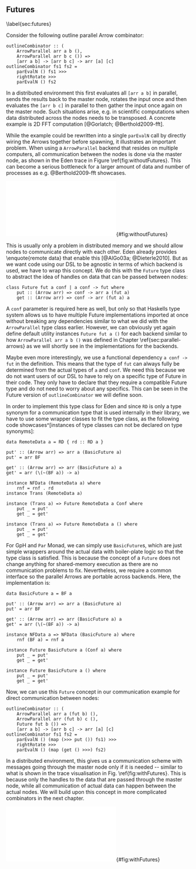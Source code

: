 ## Futures

\label{sec:futures}

Consider the following outline parallel Arrow combinator:

~~~~ {.haskell}
outlineCombinator :: (
    ArrowParallel arr a b (),
	ArrowParallel arr b c ()) =>
	[arr a b] -> [arr b c] -> arr [a] [c]
outlineCombinator fs1 fs2 =
	parEvalN () fs1 >>>
	rightRotate >>>
	parEvalN () fs2
~~~~

In a distributed environment this first evaluates all `[arr a b]` in parallel,
sends the results back to the master node, rotates the input once
and then evaluates the
`[arr b c]` in parallel to then gather the input once again on the master node.
Such situations arise, e.g. in scientific computations when data
distributed across the nodes needs to be transposed.
A concrete example is 2D FFT computation [@Gorlatch; @Berthold2009-fft].

While the example could be rewritten into a single `parEvalN` call by
directly wiring the Arrows together before spawning, it illustrates an
important problem. When using a `ArrowParallel` backend that resides on
multiple computers, all communication between the nodes is done via
the master node, as shown in the Eden trace in Figure \ref{fig:withoutFutures}.
This can become a serious bottleneck for a larger amount of data and
number of processes as e.g. @Berthold2009-fft showcases.

![Communication between 4 Eden processes without Futures.
All communication goes through the master node.
Each bar represents one process. Black lines represent communication.
Colours: blue $\hat{=}$ idle, green $\hat{=}$ running, red  $\hat{=}$ blocked,
yellow $\hat{=}$ suspended.](src/img/withoutFutures.pdf){#fig:withoutFutures}

This is usually only a problem in distributed memory
and we should allow nodes to communicate directly with each other. Eden already provides
\enquote{remote data} that enable this [@AlGo03a; @Dieterle2010].
But as we want code using our DSL to be agnostic in terms of which backend is used,
we have to wrap this concept. We do this with the `Future` type class to abstract
the idea of handles on data that can be passed between nodes:

~~~~ {.haskell}
class Future fut a conf | a conf -> fut where
    put :: (Arrow arr) => conf -> arr a (fut a)
    get :: (Arrow arr) => conf -> arr (fut a) a
~~~~

A `conf` parameter is required here as well, but only
so that Haskells type system allows us to have multiple Future implementations
imported at once without breaking any dependencies similar to what we did with
the `ArrowParallel` type class earlier. However, we
can obviously yet again define default
utility instances `Future fut a ()`
for each backend similar to how `ArrowParallel arr a b ()` was defined
in Chapter \ref{sec:parallel-arrows} as we will shortly see in the implementations
for the backends.

Maybe even more interestingly, we use a functional dependency
`a conf -> fut` in the definition. This means that the type of `fut`
can always fully be determined from the actual types of `a` and `conf`. We need this
because we do not want users of our DSL to have to rely on a
specific type of Future in their code.
They only have to declare that they require a compatible Future type and do not
need to worry about any specifics. This can be seen in the Future version of
`outlineCombinator` we will define soon.

In order to implement this type class for Eden and since `RD` is only a
type synonym for a communication type that is used
internally in their library, we have to use some wrapper classes to fit the type class,
as the following code showcases^[instances of type classes can not be declared on type synonyms]:

~~~~ {.haskell}
data RemoteData a = RD { rd :: RD a }

put' :: (Arrow arr) => arr a (BasicFuture a)
put' = arr BF

get' :: (Arrow arr) => arr (BasicFuture a) a
get' = arr (\(~(BF a)) -> a)

instance NFData (RemoteData a) where
    rnf = rnf . rd
instance Trans (RemoteData a)

instance (Trans a) => Future RemoteData a Conf where
    put _ = put'
    get _ = get'

instance (Trans a) => Future RemoteData a () where
    put _ = put'
    get _ = get'
~~~~

For GpH and `Par` Monad, we can simply use `BasicFuture`s,
which are just simple wrappers around the actual data with boiler-plate logic
so that the type class is satisfied. This is because the concept of a `Future`
does not change anything for shared-memory execution as there are no
communication problems to fix. Nevertheless, we require a common interface
so the parallel Arrows are portable across backends. Here, the implementation is:

~~~~ {.haskell}
data BasicFuture a = BF a

put' :: (Arrow arr) => arr a (BasicFuture a)
put' = arr BF

get' :: (Arrow arr) => arr (BasicFuture a) a
get' = arr (\(~(BF a)) -> a)

instance NFData a => NFData (BasicFuture a) where
    rnf (BF a) = rnf a

instance Future BasicFuture a (Conf a) where
    put _ = put'
    get _ = get'

instance Future BasicFuture a () where
    put _ = put'
    get _ = get'
~~~~

Now, we can use this `Future` concept in our communication example for direct
communication between nodes:

~~~~ {.haskell}
outlineCombinator :: (
    ArrowParallel arr a (fut b) (), 
	ArrowParallel arr (fut b) c (),
	Future fut b ()) =>
	[arr a b] -> [arr b c] -> arr [a] [c]
outlineCombinator fs1 fs2 =
	parEvalN () (map (>>> put ()) fs1) >>>
	rightRotate >>>
	parEvalN () (map (get () >>>) fs2)
~~~~

In a distributed environment, this gives us a communication scheme with
messages going through the master node only if it is needed -- similar to what
is shown in the trace visualisation in Fig. \ref{fig:withFutures}. This is
because only the handles to the data that are passed through the master
node, while all communication of actual data can happen between the actual nodes.
We will build upon this concept in more complicated combinators in the next chapter.

![Communication between 4 Eden processes with Futures.
Unlike in Fig. \ref{fig:withoutFutures}, processes communicate directly
(one example message is highlighted) instead of always going through the
master node (bottom bar).](src/img/withFutures.pdf){#fig:withFutures}
